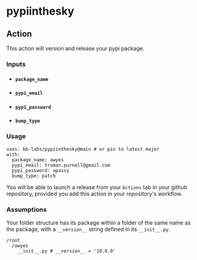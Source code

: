 # pypiinthesky

## Action

This action will version and release your pypi package.

### Inputs

- #### `package_name`
- #### `pypi_email`
- #### `pypi_password`
- #### `bump_type`

### Usage

```
uses: bb-labs/pypiinthesky@main # or pin to latest major
with:
  package_name: awyes
  pypi_email: truman.purnell@gmail.com
  pypi_password: apassy
  bump_type: patch
```

You will be able to launch a release from your `Actions` tab in your github repository, provided you add this action in your repository's workflow.

### Assumptions

Your folder structure has its package within a folder of the same name as the package, with a `__version__` string defined in its `__init__.py`.

```
/root
  /awyes
    __init__.py # __version__ = '10.0.0'
```
